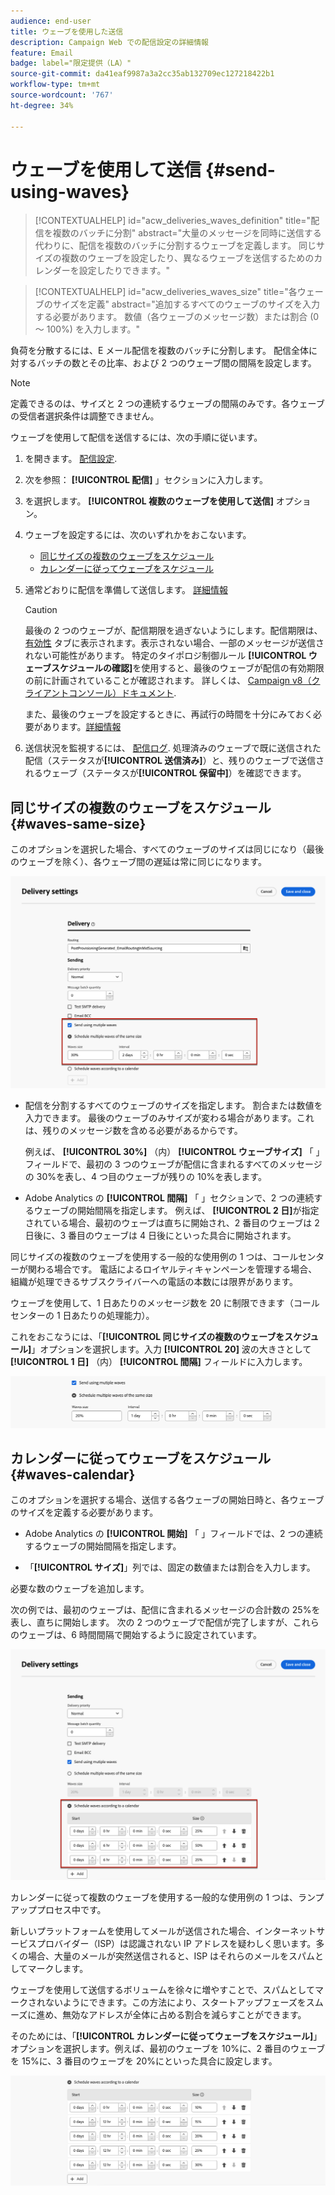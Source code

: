 ```yaml
---
audience: end-user
title: ウェーブを使用した送信
description: Campaign Web での配信設定の詳細情報
feature: Email
badge: label="限定提供（LA）"
source-git-commit: da41eaf9987a3a2cc35ab132709ec127218422b1
workflow-type: tm+mt
source-wordcount: '767'
ht-degree: 34%

---
```



# ウェーブを使用して送信 {#send-using-waves}

>[!CONTEXTUALHELP]
>id="acw_deliveries_waves_definition"
>title="配信を複数のバッチに分割"
>abstract="大量のメッセージを同時に送信する代わりに、配信を複数のバッチに分割するウェーブを定義します。 同じサイズの複数のウェーブを設定したり、異なるウェーブを送信するためのカレンダーを設定したりできます。"

>[!CONTEXTUALHELP]
>id="acw_deliveries_waves_size"
>title="各ウェーブのサイズを定義"
>abstract="追加するすべてのウェーブのサイズを入力する必要があります。 数値（各ウェーブのメッセージ数）または割合 (0 ～ 100%) を入力します。"

負荷を分散するには、E メール配信を複数のバッチに分割します。 配信全体に対するバッチの数とその比率、および 2 つのウェーブ間の間隔を設定します。

>[!NOTE]
>
>定義できるのは、サイズと 2 つの連続するウェーブの間隔のみです。各ウェーブの受信者選択条件は調整できません。

ウェーブを使用して配信を送信するには、次の手順に従います。

1. を開きます。 [配信設定](delivery-settings.md#retries).

1. 次を参照： **[!UICONTROL 配信]** 」セクションに入力します。

1. を選択します。 **[!UICONTROL 複数のウェーブを使用して送信]** オプション。

1. ウェーブを設定するには、次のいずれかをおこないます。

   * [同じサイズの複数のウェーブをスケジュール](#waves-same-size)
   * [カレンダーに従ってウェーブをスケジュール](#waves-calendar)

1. 通常どおりに配信を準備して送信します。 [詳細情報](../msg/gs-deliveries.md)

   >[!CAUTION]
   >
   >最後の 2 つのウェーブが、配信期限を過ぎないようにします。配信期限は、 [有効性](delivery-settings.md#validity) タブに表示されます。表示されない場合、一部のメッセージが送信されない可能性があります。 特定のタイポロジ制御ルール **[!UICONTROL ウェーブスケジュールの確認]**&#x200B;を使用すると、最後のウェーブが配信の有効期限の前に計画されていることが確認されます。 詳しくは、 [Campaign v8（クライアントコンソール）ドキュメント](https://experienceleague.adobe.com/docs/campaign/automation/campaign-optimization/control-rules.html).
   >
   >また、最後のウェーブを設定するときに、再試行の時間を十分にみておく必要があります。[詳細情報](delivery-settings.md#retries)

1. 送信状況を監視するには、 [配信ログ](../monitor/delivery-logs.md). 処理済みのウェーブで既に送信された配信（ステータスが&#x200B;**[!UICONTROL 送信済み]**）と、残りのウェーブで送信されるウェーブ（ステータスが&#x200B;**[!UICONTROL 保留中]**）を確認できます。

## 同じサイズの複数のウェーブをスケジュール {#waves-same-size}

このオプションを選択した場合、すべてのウェーブのサイズは同じになり（最後のウェーブを除く）、各ウェーブ間の遅延は常に同じになります。

![](assets/waves-same-size.png)

* 配信を分割するすべてのウェーブのサイズを指定します。 割合または数値を入力できます。 最後のウェーブのみサイズが変わる場合があります。これは、残りのメッセージ数を含める必要があるからです。

  例えば、 **[!UICONTROL 30%]** （内） **[!UICONTROL ウェーブサイズ]** 「 」フィールドで、最初の 3 つのウェーブが配信に含まれるすべてのメッセージの 30%を表し、4 つ目のウェーブが残りの 10%を表します。

* Adobe Analytics の **[!UICONTROL 間隔]** 「 」セクションで、2 つの連続するウェーブの開始間隔を指定します。 例えば、 **[!UICONTROL 2 日]**&#x200B;が指定されている場合、最初のウェーブは直ちに開始され、2 番目のウェーブは 2 日後に、3 番目のウェーブは 4 日後にといった具合に開始されます。

同じサイズの複数のウェーブを使用する一般的な使用例の 1 つは、コールセンターが関わる場合です。 電話によるロイヤルティキャンペーンを管理する場合、組織が処理できるサブスクライバーへの電話の本数には限界があります。


ウェーブを使用して、1 日あたりのメッセージ数を 20 に制限できます（コールセンターの 1 日あたりの処理能力）。

これをおこなうには、「**[!UICONTROL 同じサイズの複数のウェーブをスケジュール]**」オプションを選択します。入力 **[!UICONTROL 20]** 波の大きさとして **[!UICONTROL 1 日]** （内） **[!UICONTROL 間隔]** フィールドに入力します。

![](assets/waves-call-center.png)

## カレンダーに従ってウェーブをスケジュール {#waves-calendar}

このオプションを選択する場合、送信する各ウェーブの開始日時と、各ウェーブのサイズを定義する必要があります。

* Adobe Analytics の **[!UICONTROL 開始]** 「 」フィールドでは、2 つの連続するウェーブの開始間隔を指定します。

* 「**[!UICONTROL サイズ]**」列では、固定の数値または割合を入力します。

必要な数のウェーブを追加します。

次の例では、最初のウェーブは、配信に含まれるメッセージの合計数の 25%を表し、直ちに開始します。 次の 2 つのウェーブで配信が完了しますが、これらのウェーブは、6 時間間隔で開始するように設定されています。

![](assets/waves-calendar.png)

カレンダーに従って複数のウェーブを使用する一般的な使用例の 1 つは、ランプアッププロセス中です。

新しいプラットフォームを使用してメールが送信された場合、インターネットサービスプロバイダー（ISP）は認識されない IP アドレスを疑わしく思います。多くの場合、大量のメールが突然送信されると、ISP はそれらのメールをスパムとしてマークします。

ウェーブを使用して送信するボリュームを徐々に増やすことで、スパムとしてマークされないようにできます。この方法により、スタートアップフェーズをスムーズに進め、無効なアドレスが全体に占める割合を減らすことができます。

そのためには、「**[!UICONTROL カレンダーに従ってウェーブをスケジュール]**」オプションを選択します。例えば、最初のウェーブを 10%に、2 番目のウェーブを 15%に、3 番目のウェーブを 20%にといった具合に設定します。

![](assets/waves-ramp-up.png)



